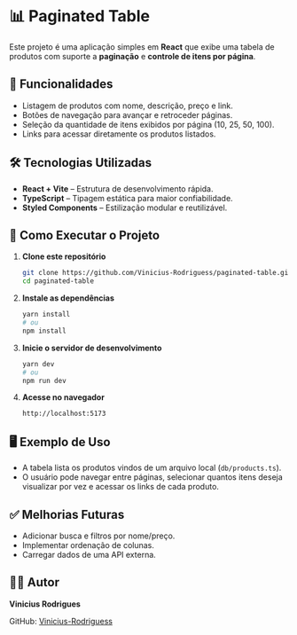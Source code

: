 # 📊 Paginated Table

Este projeto é uma aplicação simples em **React** que exibe uma tabela de produtos com suporte a **paginação** e **controle de itens por página**.  

## 🚀 Funcionalidades

- Listagem de produtos com nome, descrição, preço e link.  
- Botões de navegação para avançar e retroceder páginas.  
- Seleção da quantidade de itens exibidos por página (10, 25, 50, 100).  
- Links para acessar diretamente os produtos listados.  

## 🛠️ Tecnologias Utilizadas

- **React + Vite** – Estrutura de desenvolvimento rápida.  
- **TypeScript** – Tipagem estática para maior confiabilidade.  
- **Styled Components** – Estilização modular e reutilizável.  

## 🔧 Como Executar o Projeto

1. **Clone este repositório**  
   ```bash
   git clone https://github.com/Vinicius-Rodriguess/paginated-table.git
   cd paginated-table
   ```

2. **Instale as dependências**  
   ```bash
   yarn install
   # ou
   npm install
   ```

3. **Inicie o servidor de desenvolvimento**  
   ```bash
   yarn dev
   # ou
   npm run dev
   ```

4. **Acesse no navegador**  
   ```
   http://localhost:5173
   ```

## 🖥️ Exemplo de Uso

- A tabela lista os produtos vindos de um arquivo local (`db/products.ts`).  
- O usuário pode navegar entre páginas, selecionar quantos itens deseja visualizar por vez e acessar os links de cada produto.  

## ✅ Melhorias Futuras

- Adicionar busca e filtros por nome/preço.  
- Implementar ordenação de colunas.  
- Carregar dados de uma API externa.  

## 👨‍💻 Autor

**Vinicius Rodrigues**  

GitHub: [Vinicius-Rodriguess](https://github.com/Vinicius-Rodriguess)  
